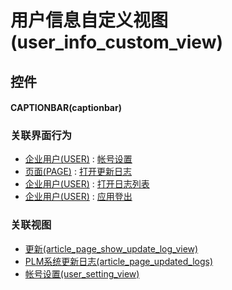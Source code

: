 # 用户信息自定义视图(user_info_custom_view)  <!-- {docsify-ignore-all} -->




## 控件
#### CAPTIONBAR(captionbar)



### 关联界面行为
  * [企业用户(USER)](module/Base/user) : [帐号设置](module/Base/user#界面行为)
  * [页面(PAGE)](module/Wiki/article_page) : [打开更新日志](module/Wiki/article_page#界面行为)
  * [企业用户(USER)](module/Base/user) : [打开日志列表](module/Base/user#界面行为)
  * [企业用户(USER)](module/Base/user) : [应用登出](module/Base/user#界面行为)

### 关联视图
  * [更新(article_page_show_update_log_view)](app/view/article_page_show_update_log_view)
  * [PLM系统更新日志(article_page_updated_logs)](app/view/article_page_updated_logs)
  * [帐号设置(user_setting_view)](app/view/user_setting_view)

<script>
 const { createApp } = Vue
  createApp({
    data() {
      return {

      }
    }
  }).use(ElementPlus).mount('#app')
</script>